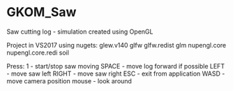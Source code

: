 # GKOM_Saw
Saw cutting log - simulation created using OpenGL

Project in VS2017 using nugets:
  glew.v140
  glfw
  glfw.redist
  glm
  nupengl.core
  nupengl.core.redi
  soil
  
Press:
  1 - start/stop saw moving
  SPACE - move log forward if possible
  LEFT - move saw left
  RIGHT - move saw right
  ESC - exit from application
  WASD - move camera position
  mouse - look around
